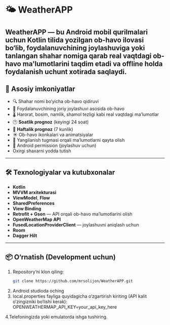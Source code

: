 
# 🌤️ WeatherAPP
**WeatherAPP** — bu Android mobil qurilmalari uchun Kotlin tilida yozilgan ob-havo ilovasi bo‘lib, foydalanuvchining joylashuviga yoki tanlangan shahar nomiga qarab real vaqtdagi ob-havo ma'lumotlarini taqdim etadi va offline holda foydalanish uchunt xotirada saqlaydi.
---
## 📱 Asosiy imkoniyatlar
- 🔍 Shahar nomi bo‘yicha ob-havo qidiruvi
- 📍 Foydalanuvchining joriy joylashuvi asosida ob-havo
- 🌡️ Harorat, bosim, namlik, shamol tezligi kabi real vaqtdagi ma’lumotlar
- 🕐 **Soatlik prognoz** (keyingi 24 soat)
- 📅 **Haftalik prognoz** (7 kunlik)
- ☀️ Ob-havo ikonkalari va animatsiyalar
- 🔄 Yangilanish tugmasi orqali ma’lumotlarni qayta olish
- 🧭 Android permission (joylashuv uchun)
- Oxirgi shaxarni yodda tutish
---
## 🛠 Texnologiyalar va kutubxonalar
- **Kotlin**
- **MVVM arxitekturasi**
- **ViewModel**, **Flow**
- **SharedPreferences**
- **View Binding**
- **Retrofit + Gson** — API orqali ob-havo ma’lumotlarini olish
- **OpenWeatherMap API**
- **FusedLocationProviderClient** — joylashuvni aniqlash uchun
- **Room**
- **Dagger Hilt**
---
## 📦 O‘rnatish (Development uchun)
1. Repository’ni klon qiling:
   ```bash
   git clone https://github.com/mrsolijon/WeatherAPP.git
2. Android studioda oching
3. local.properties fayliga quyidagicha o‘zgartirish kiriting (API kalit o‘zingizniki bo‘lishi kerak):
   OPENWEATHERMAP_API_KEY=your_api_key_here
   
4.Telefoningizda yoki emulatorda ishga tushiring.